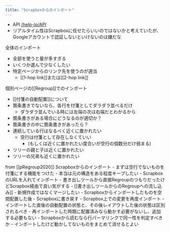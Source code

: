 ```yaml
---
title: "Scrapboxからのインポート"
---
```


- API [/help-jp/API](https://scrapbox.io/help-jp/API)
- リアルタイム性はScrapboxに任せたらいいのではないかと考えていたが、Googleアカウントで認証しないといけないのは嫌だな

全体のインポート
- 全部を使うと量が多すぎる
- いくつか選んで少なくしたい
- 特定ページからのリンク先を使うのが適当
    - [[1-hop link]]または[[2-hop link]]

個別ページの[[Regroup]]でのインポート
- [[付箋の自動配置]]について
- 箇条書きでないなら、各行を付箋としてダラダラ並べるだけ
    - ダラダラ並んでいる時には左端の次は右端だとわかるから
- 箇条書きがある場合にどうなるのが適切か？
- 箇条書きの中に箇条書きがあったら？
- 連続している行はなるべく近くに置かれたい
    - 空行は付箋として存在しなくていい
        - (もしくは近くに置かれたい度合いが空行の個数分だけ弱まる)
- ツリーの親と子は近くに置かれたい
- ツリーの兄弟も近くに置かれたい

from [[pRegroup2020]]
Scrapboxからのインポート
    - まずは空行でないものを付箋にする機能をつけた
    - 本当は元の構造をある程度キープしたい
        - ScrapboxのURLを入れてインポート
    - 書き出しツールから直接RegroupのつもりだったけどScrapbox経由で良い気がする
        - [[書き出しツールからのRegroupへの流し込み]]
    - 新規作成ではなくマージしたい
        - Scrapboxからインポートしたものを空間配置した後
            - Scrapboxに書き戻す
            - Scrapbox上での変更を再度インポート
    - インポートした直後の自動配置の状態と、その後レイアウトした後の状態は区別されるべき
        - 再インポートした時既に配置済みなら動かす必要がないし、追加する必要もない
        - Scrapboxから読むなら行パーマリンクで同一性を判定すべきか
        - インポートしたけど動かしてないものをまとめて消せるとよい
